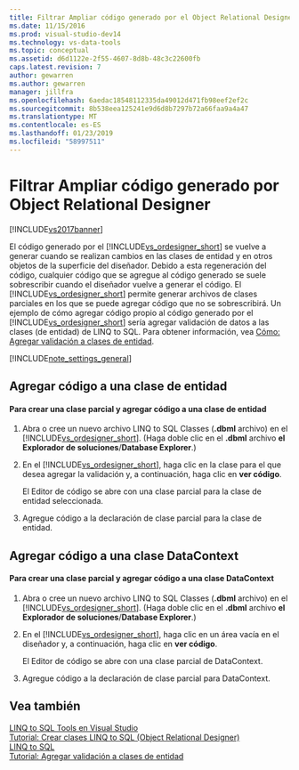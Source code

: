 ```yaml
---
title: Filtrar Ampliar código generado por el Object Relational Designer | Documentos de Microsoft
ms.date: 11/15/2016
ms.prod: visual-studio-dev14
ms.technology: vs-data-tools
ms.topic: conceptual
ms.assetid: d6d1122e-2f55-4607-8d8b-48c3c22600fb
caps.latest.revision: 7
author: gewarren
ms.author: gewarren
manager: jillfra
ms.openlocfilehash: 6aedac18548112335da49012d471fb98eef2ef2c
ms.sourcegitcommit: 8b538eea125241e9d6d8b7297b72a66faa9a4a47
ms.translationtype: MT
ms.contentlocale: es-ES
ms.lasthandoff: 01/23/2019
ms.locfileid: "58997511"
---
```

# <a name="how-to-extend-code-generated-by-the-or-designer"></a>Filtrar Ampliar código generado por Object Relational Designer
[!INCLUDE[vs2017banner](../includes/vs2017banner.md)]

  
El código generado por el [!INCLUDE[vs_ordesigner_short](../includes/vs-ordesigner-short-md.md)] se vuelve a generar cuando se realizan cambios en las clases de entidad y en otros objetos de la superficie del diseñador. Debido a esta regeneración del código, cualquier código que se agregue al código generado se suele sobrescribir cuando el diseñador vuelve a generar el código. El [!INCLUDE[vs_ordesigner_short](../includes/vs-ordesigner-short-md.md)] permite generar archivos de clases parciales en los que se puede agregar código que no se sobrescribirá. Un ejemplo de cómo agregar código propio al código generado por el [!INCLUDE[vs_ordesigner_short](../includes/vs-ordesigner-short-md.md)] sería agregar validación de datos a las clases (de entidad) de LINQ to SQL. Para obtener información, vea [Cómo: Agregar validación a clases de entidad](../data-tools/how-to-add-validation-to-entity-classes.md).  
  
 [!INCLUDE[note_settings_general](../includes/note-settings-general-md.md)]  
  
## <a name="adding-code-to-an-entity-class"></a>Agregar código a una clase de entidad  
  
#### <a name="to-create-a-partial-class-and-add-code-to-an-entity-class"></a>Para crear una clase parcial y agregar código a una clase de entidad  
  
1.  Abra o cree un nuevo archivo LINQ to SQL Classes (**.dbml** archivo) en el [!INCLUDE[vs_ordesigner_short](../includes/vs-ordesigner-short-md.md)]. (Haga doble clic en el **.dbml** archivo **el Explorador de soluciones**/**Database Explorer**.)  
  
2.  En el [!INCLUDE[vs_ordesigner_short](../includes/vs-ordesigner-short-md.md)], haga clic en la clase para el que desea agregar la validación y, a continuación, haga clic en **ver código**.  
  
     El Editor de código se abre con una clase parcial para la clase de entidad seleccionada.  
  
3.  Agregue código a la declaración de clase parcial para la clase de entidad.  
  
## <a name="adding-code-to-a-datacontext"></a>Agregar código a una clase DataContext  
  
#### <a name="to-create-a-partial-class-and-add-code-to-a-datacontext"></a>Para crear una clase parcial y agregar código a una clase DataContext  
  
1.  Abra o cree un nuevo archivo LINQ to SQL Classes (**.dbml** archivo) en el [!INCLUDE[vs_ordesigner_short](../includes/vs-ordesigner-short-md.md)]. (Haga doble clic en el **.dbml** archivo **el Explorador de soluciones**/**Database Explorer**.)  
  
2.  En el [!INCLUDE[vs_ordesigner_short](../includes/vs-ordesigner-short-md.md)], haga clic en un área vacía en el diseñador y, a continuación, haga clic en **ver código**.  
  
     El Editor de código se abre con una clase parcial de DataContext.  
  
3.  Agregue código a la declaración de clase parcial para DataContext.  
  
## <a name="see-also"></a>Vea también  
 [LINQ to SQL Tools en Visual Studio](../data-tools/linq-to-sql-tools-in-visual-studio2.md)   
 [Tutorial: Crear clases LINQ to SQL (Object Relational Designer)](http://msdn.microsoft.com/library/35aad4a4-2e8a-46e2-ae09-5fbfd333c233)   
 [LINQ to SQL](http://msdn.microsoft.com/library/73d13345-eece-471a-af40-4cc7a2f11655)   
 [Tutorial: Agregar validación a clases de entidad](http://msdn.microsoft.com/library/85b06a02-b2e3-4534-95b8-d077c8d4c1d7)
